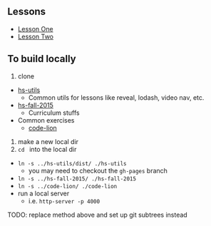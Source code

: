 ## Lessons

* [Lesson One](../../tree/master/lesson-one)
* [Lesson Two](../../tree/master/lesson-two)






## To build locally

1. clone
  * [hs-utils](https://github.com/codeparkhouston/hs-utils)
    * Common utils for lessons like reveal, lodash, video nav, etc.
  * [hs-fall-2015](https://github.com/codeparkhouston/hs-fall-2015)
    * Curriculum stuffs
  * Common exercises
    * [code-lion](https://github.com/codeparkhouston/code-lion)
1. make a new local dir
1. `cd ` into the local dir
  * `ln -s ../hs-utils/dist/ ./hs-utils`
    * you may need to checkout the `gh-pages` branch
  * `ln -s ../hs-fall-2015/ ./hs-fall-2015`
  * `ln -s ../code-lion/ ./code-lion`
  * run a local server
    * i.e. `http-server -p 4000`
 
TODO: replace method above and set up git subtrees instead
